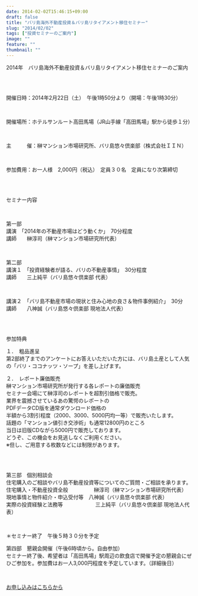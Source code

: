 ```yaml
---
date: 2014-02-02T15:46:15+09:00
draft: false
title: "バリ島海外不動産投資＆バリ島リタイアメント移住セミナー"
slug: "2014/02/02"
tags: ["投資セミナーのご案内"]
image: ""
feature: ""
thumbnail: ""
---
```

<p>2014年　バリ島海外不動産投資＆バリ島リタイアメント移住セミナーのご案内</p><br/><br/><p>開催日時：2014年2月22日（土）　午後1時50分より（開場：午後1時30分）</p><br/><p>開催場所：ホテルサンルート高田馬場（JR山手線「高田馬場」駅から徒歩１分）</p><br/><p>主　　　催：榊マンション市場研究所、バリ島悠々倶楽部（株式会社ＩＩＮ）</p><br/><p>参加費用：お一人様　2,000円（税込）　定員３０名　定員になり次第締切</p><br/><br/><p>セミナー内容</p><br/><p>第一部　<br/>講演　「2014年の不動産市場はどう動くか」　70分程度<br/>講師　　榊淳司（榊マンション市場研究所代表）</p><br/><p>第二部<br/>講演１　「投資経験者が語る、バリの不動産事情」　30分程度<br/>講師　　三上純平（バリ島悠々倶楽部 代表）</p><br/><p>講演２　「バリ島不動産市場の現状と住み心地の良さ＆物件事例紹介」　30分<br/>講師　　八神誠（バリ島悠々倶楽部 現地法人代表）</p><br/><br/><p>参加特典<br/></p><p>１．　粗品進呈<br/>第2部終了までのアンケートにお答えいただいた方には、バリ島土産として人気の「バリ・ココナッツ・ソープ」を差し上げます。<br/></p><p>２．　レポート廉価販売<br/>榊マンション市場研究所が発行する各レポートの廉価販売<br/>セミナー会場にて榊淳司のレポートを超割引価格で販売。<br/>業界を震撼させているあの驚愕のレポートの<br/>PDFデータCD版を通常ダウンロード価格の<br/>半額から3割引程度（2000、3000、5000円均一等）で販売いたします。<br/>話題の「マンション値引き交渉術」も通常12800円のところ<br/>当日は旧版CDながら5000円で販売しております。<br/>どうぞ、この機会をお見逃しなくご利用ください。<br/>※但し、ご用意する枚数などには制限があります。</p><br/><p><br/>第三部　個別相談会<br/>住宅購入のご相談やバリ島不動産投資等についてのご質問・ご相談を承ります。<br/>住宅購入・不動産投資全般　　　　　榊淳司（榊マンション市場研究所代表）<br/>現地事情と物件紹介・申込受付等　八神誠（バリ島悠々倶楽部 代表）<br/>実際の投資経験と法務等　　　　　 　三上純平（バリ島悠々倶楽部 現地法人代表）</p><br/><p>＊セミナー終了　午後５時３０分を予定</p><p>第四部　懇親会開催（午後6時頃から。自由参加）<br/>セミナー終了後、希望者は「高田馬場」駅周辺の飲食店で開催予定の懇親会にぜひご参加を。参加費はお一人3,000円程度を予定しています。（詳細後日）</p><br/><p><u><a href="?page_id=7277" target="_blank">お申し込みはこちらから</a> </u><br/></p>

